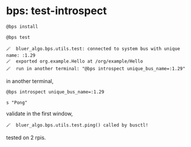 # bps: test-introspect

```bash
@bps install
```

```bash
@bps test
```

```text
🪄  bluer_algo.bps.utils.test: connected to system bus with unique name: :1.29
🪄  exported org.example.Hello at /org/example/Hello
🪄  run in another terminal: "@bps introspect unique_bus_name=:1.29"
```

in another terminal,

```bash
@bps introspect unique_bus_name=:1.29
```

```text
s "Pong"
```

validate in the first window,

```text
🪄  bluer_algo.bps.utils.test.ping() called by busctl!
```

tested on 2 rpis.
